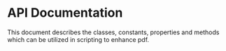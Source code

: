 # API Documentation

This document describes the classes, constants, properties and methods which can be utilized in scripting to enhance pdf.
